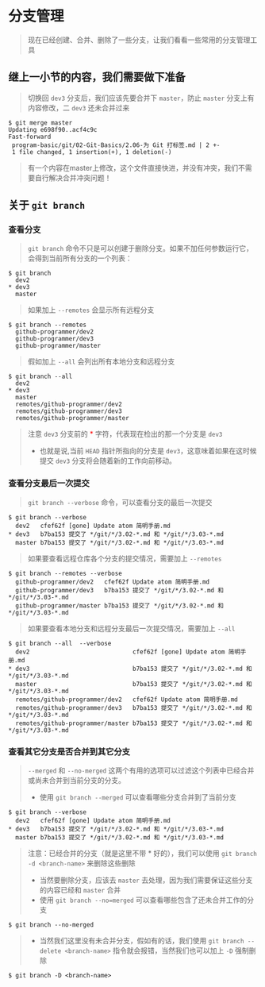 # 分支管理

> 现在已经创建、合并、删除了一些分支，让我们看看一些常用的分支管理工具

## 继上一小节的内容，我们需要做下准备

> 切换回 `dev3` 分支后，我们应该先要合并下 `master`，防止 `master` 分支上有内容修改，二 `dev3` 还未合并过来

```shell
$ git merge master
Updating e698f90..acf4c9c
Fast-forward
 program-basic/git/02-Git-Basics/2.06-为 Git 打标签.md | 2 +-
 1 file changed, 1 insertion(+), 1 deletion(-)
```

> 有一个内容在master上修改，这个文件直接快进，并没有冲突，我们不需要自行解决合并冲突问题！

## 关于 `git branch`

### 查看分支

> `git branch` 命令不只是可以创建于删除分支。如果不加任何参数运行它，会得到当前所有分支的一个列表：

```shell
$ git branch
  dev2
* dev3
  master
```

> 如果加上 `--remotes` 会显示所有远程分支

```shell
$ git branch --remotes
  github-programmer/dev2
  github-programmer/dev3
  github-programmer/master
```

> 假如加上 `--all` 会列出所有本地分支和远程分支

```shell
$ git branch --all
  dev2
* dev3
  master
  remotes/github-programmer/dev2
  remotes/github-programmer/dev3
  remotes/github-programmer/master
```

> 注意 `dev3` 分支前的 <font color=red>\*</font> 字符，代表现在检出的那一个分支是 `dev3`
>
> -   也就是说,当前 `HEAD` 指针所指向的分支是 `dev3`，这意味着如果在这时候提交 `dev3` 分支将会随着新的工作向前移动。


### 查看分支最后一次提交
> `git branch --verbose` 命令，可以查看分支的最后一次提交

```shell
$ git branch --verbose
  dev2   cfef62f [gone] Update atom 简明手册.md
* dev3   b7ba153 提交了 */git/*/3.02-*.md 和 */git/*/3.03-*.md
  master b7ba153 提交了 */git/*/3.02-*.md 和 */git/*/3.03-*.md
```

> 如果要查看远程仓库各个分支的提交情况，需要加上 `--remotes`

```shell
$ git branch --remotes --verbose
  github-programmer/dev2   cfef62f Update atom 简明手册.md
  github-programmer/dev3   b7ba153 提交了 */git/*/3.02-*.md 和 */git/*/3.03-*.md
  github-programmer/master b7ba153 提交了 */git/*/3.02-*.md 和 */git/*/3.03-*.md
```

> 如果要查看本地分支和远程分支最后一次提交情况，需要加上 `--all`

```shell
$ git branch --all  --verbose
  dev2                             cfef62f [gone] Update atom 简明手册.md
* dev3                             b7ba153 提交了 */git/*/3.02-*.md 和 */git/*/3.03-*.md
  master                           b7ba153 提交了 */git/*/3.02-*.md 和 */git/*/3.03-*.md
  remotes/github-programmer/dev2   cfef62f Update atom 简明手册.md
  remotes/github-programmer/dev3   b7ba153 提交了 */git/*/3.02-*.md 和 */git/*/3.03-*.md
  remotes/github-programmer/master b7ba153 提交了 */git/*/3.02-*.md 和 */git/*/3.03-*.md
```

### 查看其它分支是否合并到其它分支
> `--merged` 和 `--no-merged` 这两个有用的选项可以过滤这个列表中已经合并或尚未合并到当前分支的分支。
> - 使用 `git branch --merged` 可以查看哪些分支合并到了当前分支

```shell
$ git branch --verbose
  dev2   cfef62f [gone] Update atom 简明手册.md
* dev3   b7ba153 提交了 */git/*/3.02-*.md 和 */git/*/3.03-*.md
  master b7ba153 提交了 */git/*/3.02-*.md 和 */git/*/3.03-*.md
```

> 注意：已经合并的分支（就是这里不带 \* 好的），我们可以使用 `git branch -d <branch-name>` 来删除这些删除
> - 当然要删除分支，应该去 `master` 去处理，因为我们需要保证这些分支的内容已经和 `master` 合并
> - 使用 `git branch --no=merged` 可以查看哪些包含了还未合并工作的分支

```shell
$ git branch --no-merged
```

> - 当然我们这里没有未合并分支，假如有的话，我们使用 `git branch --delete <branch-name>` 指令就会报错，当然我们也可以加上 `-D` 强制删除

```shell
$ git branch -D <branch-name>
```
